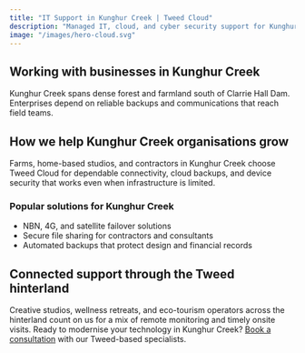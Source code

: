 ```yaml
---
title: "IT Support in Kunghur Creek | Tweed Cloud"
description: "Managed IT, cloud, and cyber security support for Kunghur Creek businesses through the Tweed hinterland."
image: "/images/hero-cloud.svg"
---
```


## Working with businesses in Kunghur Creek
Kunghur Creek spans dense forest and farmland south of Clarrie Hall Dam. Enterprises depend on reliable backups and communications that reach field teams.

## How we help Kunghur Creek organisations grow
Farms, home-based studios, and contractors in Kunghur Creek choose Tweed Cloud for dependable connectivity, cloud backups, and device security that works even when infrastructure is limited.

### Popular solutions for Kunghur Creek
- NBN, 4G, and satellite failover solutions
- Secure file sharing for contractors and consultants
- Automated backups that protect design and financial records

## Connected support through the Tweed hinterland
Creative studios, wellness retreats, and eco-tourism operators across the hinterland count on us for a mix of remote monitoring and timely onsite visits. Ready to modernise your technology in Kunghur Creek? [Book a consultation](/consultation/) with our Tweed-based specialists.
